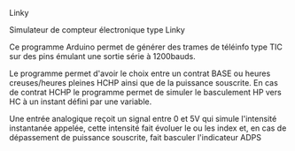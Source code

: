 Linky

Simulateur de compteur électronique type Linky

Ce programme Arduino permet de générer des trames de téléinfo type TIC sur des pins émulant une sortie série à 1200bauds.

Le programme permet d'avoir le choix entre un contrat BASE ou heures creuses/heures pleines HCHP ainsi que de la puissance souscrite. En cas de contrat HCHP le programme permet de simuler le basculement HP vers HC à un instant défini par une variable.

Une entrée analogique reçoit un signal entre 0 et 5V qui simule l'intensité instantanée appelée, cette intensité fait évoluer le ou les index et, en cas de dépassement de puissance souscrite, fait basculer l'indicateur ADPS
